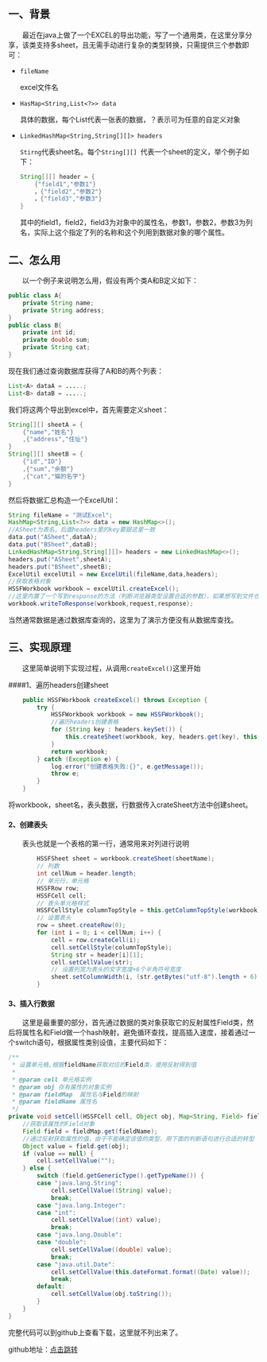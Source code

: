 ## 一、背景

&emsp;&emsp;最近在java上做了一个EXCEL的导出功能，写了一个通用类，在这里分享分享，该类支持多sheet，且无需手动进行复杂的类型转换，只需提供三个参数即可：

- `fileName` 

  excel文件名

- `HasMap<String,List<?>> data`

  具体的数据，每个List代表一张表的数据，？表示可为任意的自定义对象

- `LinkedHashMap<String,String[][]> headers`

  `Stirng`代表sheet名。每个`String[][] `代表一个sheet的定义，举个例子如下：

  ```java
  String[][] header = {
      {"field1","参数1"}
      ，{"field2","参数2"}
      ，{"field3","参数3"}
  }
  ```

  其中的field1，field2，field3为对象中的属性名，参数1，参数2，参数3为列名，实际上这个指定了列的名称和这个列用到数据对象的哪个属性。

## 二、怎么用

&emsp;&emsp;以一个例子来说明怎么用，假设有两个类A和B定义如下：

```java
public class A{
    private String name;
    private String address;
}
public class B{
    private int id;
    private double sum;
    private String cat;
}
```

现在我们通过查询数据库获得了A和B的两个列表：

```java
List<A> dataA = .....;
List<B> dataB = .....;
```

我们将这两个导出到excel中，首先需要定义sheet：

```java
String[][] sheetA = {
    {"name","姓名"}
    ,{"address","住址"}
}
String[][] sheetB = {
    {"id","ID"}
    ,{"sum","余额"}
    ,{"cat","猫的名字"}
}
```

然后将数据汇总构造一个ExcelUtil：

```java
String fileName = "测试Excel";
HashMap<String,List<?>> data = new HashMap<>();
//ASheet为表名，后面headers里的key要跟这里一致
data.put("ASheet",dataA);
data.put("BSheet",dataB);
LinkedHashMap<String,String[][]> headers = new LinkedHashMap<>();
headers.put("ASheet",sheetA);
headers.put("BSheet",sheetB);
ExcelUtil excelUtil = new ExcelUtil(fileName,data,headers);
//获取表格对象
HSSFWorkbook workbook = excelUtil.createExcel();
//这里内置了一个写到response的方法（判断浏览器类型设置合适的参数），如果想写到文件也是类似的
workbook.writeToResponse(workbook,request,response);
```

当然通常数据是通过数据库查询的，这里为了演示方便没有从数据库查找。 

## 三、实现原理

&emsp;&emsp;这里简单说明下实现过程，从调用`createExcel()`这里开始

####1、遍历headers创建sheet

```java
    public HSSFWorkbook createExcel() throws Exception {
        try {
            HSSFWorkbook workbook = new HSSFWorkbook();
            //遍历headers创建表格
            for (String key : headers.keySet()) {
                this.createSheet(workbook, key, headers.get(key), this.data.get(key));
            }
            return workbook;
        } catch (Exception e) {
            log.error("创建表格失败:{}", e.getMessage());
            throw e;
        }
    }
```

将workbook，sheet名，表头数据，行数据传入crateSheet方法中创建sheet。

#### 2、创建表头

&emsp;&emsp;表头也就是一个表格的第一行，通常用来对列进行说明

```java
        HSSFSheet sheet = workbook.createSheet(sheetName);
        // 列数
        int cellNum = header.length;
        // 单元行，单元格
        HSSFRow row;
        HSSFCell cell;
        // 表头单元格样式
        HSSFCellStyle columnTopStyle = this.getColumnTopStyle(workbook);
        // 设置表头
        row = sheet.createRow(0);
        for (int i = 0; i < cellNum; i++) {
            cell = row.createCell(i);
            cell.setCellStyle(columnTopStyle);
            String str = header[i][1];
            cell.setCellValue(str);
            // 设置列宽为表头的文字宽度+6个半角符号宽度
            sheet.setColumnWidth(i, (str.getBytes("utf-8").length + 6) * 256);
        }
```

#### 3、插入行数据

&emsp;&emsp;这里是最重要的部分，首先通过数据的类对象获取它的反射属性Field类，然后将属性名和Field做一个hash映射，避免循环查找，提高插入速度，接着通过一个switch语句，根据属性类别设值，主要代码如下：

```java
/**
 * 设置单元格,根据fieldName获取对应的Field类，使用反射得到值
 *
 * @param cell 单元格实例
 * @param obj 存有属性的对象实例
 * @param fieldMap  属性名与Field的映射
 * @param fieldName 属性名
 */
private void setCell(HSSFCell cell, Object obj, Map<String, Field> fieldMap, String fieldName) throws Exception {
    //获取该属性的Field对象
    Field field = fieldMap.get(fieldName);
    //通过反射获取属性的值，由于不能确定该值的类型，用下面的判断语句进行合适的转型
    Object value = field.get(obj);
    if (value == null) {
        cell.setCellValue("");
    } else {
        switch (field.getGenericType().getTypeName()) {
        case "java.lang.String":
            cell.setCellValue((String) value);
            break;
        case "java.lang.Integer":
        case "int":
            cell.setCellValue((int) value);
            break;
        case "java.lang.Double":
        case "double":
            cell.setCellValue((double) value);
            break;
        case "java.util.Date":
            cell.setCellValue(this.dateFormat.format((Date) value));
            break;
        default:
            cell.setCellValue(obj.toString());
        }
    }
}
```
完整代码可以到github上查看下载，这里就不列出来了。

github地址：[点击跳转]()